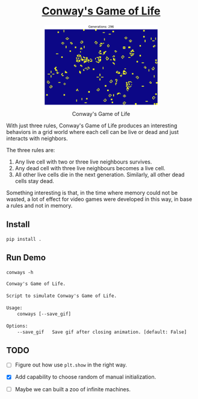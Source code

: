 # <center> [Conway's Game of Life](https://en.wikipedia.org/wiki/Conway%27s_Game_of_Life) </center>

<center>
    <figure>
        <img src='images/animation.gif' width="300"> 
        <figcaption>Conway's Game of Life</figcaption> 
    </figure>
</center>

With just three rules, Conway's Game of Life produces an interesting behaviors in a grid world where each cell can be live or dead and just interacts with neighbors.

The three rules are: 

1. Any live cell with two or three live neighbours survives.
2.  Any dead cell with three live neighbours becomes a live cell.
3. All other live cells die in the next generation. Similarly, all other dead cells stay dead.


Something interesting is that, in the time where memory could not be wasted, a lot of effect for video games were developed in this way, in base a rules and not in memory.

## Install

```
pip install .
```

## Run Demo

``` 
conways -h 
```
```
Conway's Game of Life.

Script to simulate Conway's Game of Life.

Usage:
    conways [--save_gif]

Options: 
    --save_gif   Save gif after closing animation. [default: False]

```

## TODO

-  [ ]  Figure out how use ``` plt.show ``` in the right way.
-  [x]  Add capability to choose random of manual initialization.
-  [ ]  Maybe we can built a zoo of infinite machines.


